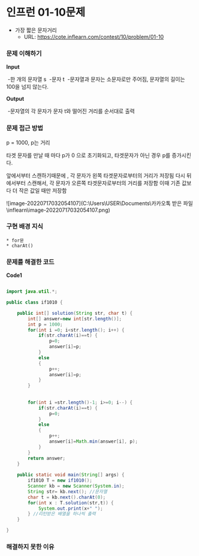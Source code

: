 # 인프런 01-10문제
- 가장 짧은 문자거리
  - URL: https://cote.inflearn.com/contest/10/problem/01-10

### 문제 이해하기

**Input** 

​	-한 개의 문자열 s
​    -문자 t 
​    -문자열과 문자는 소문자로만 주어짐, 문자열의 길이는 100을 넘지 않는다.

**Output** 

​	-문자열의 각 문자가 문자 t와 떨어진 거리를 순서대로 출력



### 문제 접근 방법

p = 1000, p는 거리

타겟 문자를 만날 때 마다 p가 0 으로 초기화되고,
타겟문자가 아닌 경우 p를 증가시킨다.

앞에서부터 스캔하기때문에 , 각 문자가 왼쪽 타겟문자로부터의 거리가 저장됨
다시 뒤에서부터 스캔해서, 각 문자가 오른쪽 타겟문자로부터의 거리를 저장함
이때 기존 값보다 더 작은 값일 때만 저장함



![image-20220717032054107](C:\Users\USER\Documents\카카오톡 받은 파일\inflearn\image-20220717032054107.png)



### 구현 배경 지식

	* for문
	* charAt()

### 문제를 해결한 코드



**Code1**

```java

import java.util.*;

public class if1010 {

	public int[] solution(String str, char t) {
		int[] answer=new int[str.length()];
		int p = 1000;
		for(int i =0; i<str.length(); i++) {
			if(str.charAt(i)==t) {
				p=0;
				answer[i]=p;
			}
			else
			{
				p++;
				answer[i]=p;
			}
		}
		
		
		for(int i =str.length()-1; i>=0; i--) {
			if(str.charAt(i)==t) {
				p=0;
			}
			else
			{
				p++;
				answer[i]=Math.min(answer[i], p);
			}
		}
		return answer;
	}
	
	public static void main(String[] args) {
		if1010 T = new if1010();
		Scanner kb = new Scanner(System.in); 
		String str= kb.next(); //문자열
		char t = kb.next().charAt(0);
		for(int x : T.solution(str,t)) {
			System.out.print(x+" ");
		} //리턴받은 배열을 하나씩 출력 
	}

}
```

### 해결하지 못한 이유